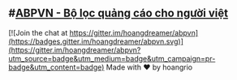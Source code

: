 #[ABPVN - Bộ lọc quảng cáo cho người việt](http://abpvn.com)
---

[![Join the chat at https://gitter.im/hoangdreamer/abpvn](https://badges.gitter.im/hoangdreamer/abpvn.svg)](https://gitter.im/hoangdreamer/abpvn?utm_source=badge&utm_medium=badge&utm_campaign=pr-badge&utm_content=badge)
Made with ♥ by hoangrio